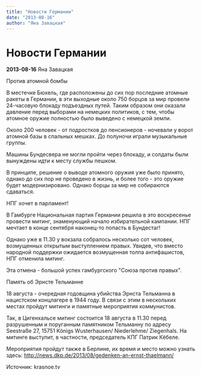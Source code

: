 ```yaml
---
title: "Новости Германии"
date: "2013-08-16"
author: "Яна Завацкая"
---
```


# Новости Германии

**2013-08-16** Яна Завацкая

Против атомной бомбы



 В местечке Бюхель, где расположены до сих пор последние атомные ракеты в Германии, в эти выходные около 750 борцов за мир провели 24-часовую блокаду подъездных путей. Таким образом они оказали давление перед выборами на немецких политиков, с тем, чтобы атомное оружие полностью было выведено с немецкой земли.

 Около 200 человек - от подростков до пенсионеров - ночевали у ворот атомной базы в спальных мешках. До полуночи играли музыкальные группы.

 Машины Бундесвера не могли пройти через блокаду, и солдаты были вынуждены идти к месту службы пешком.

 В принципе, решение о выводе атомного оружия уже было принято, однако до сих пор не проведено в жизнь, и более того - это оружие будет модернизировано. Однако борцы за мир не собираются сдаваться.



НПГ хочет в парламент!



 В Гамбурге Национальная партия Германии решила в это воскресенье провести митинг, знаменующий начало избирательной кампании. НПГ мечтает в конце сентября наконец-то попасть в Бундестаг!

 Однако уже в 11.30 у вокзала собралось несколько сот человек, возмущенных открытым выступлением правых. Увидев, что вместо народной поддержки ожидается возмущенная толпа антифашистов, НПГ отменила митинг.

 Эта отмена - большой успех гамбургского "Союза против правых".



Память об Эрнсте Тельманне



 18 августа - очередная годовщина убийства Эрнста Тельманна в нацистском концлагере в 1944 году. В связи с этим в нескольких местах пройдут митинги и памятные мероприятия коммунистов.

 Так, в Цигенхальсе митинг состоится 18 августа в 11.30 перед разрушенным и поруганным памятником Тельманну по адресу Seestraße 27, 15751 Königs Wusterhausen/ Niederlehme/ Ziegenhals. На митинге выступит, в частности, председатель КПГ Патрик Кёбеле.

 Мероприятия пройдут также в Берлине, их время и место можно узнать здесь: http://news.dkp.de/2013/08/gedenken-an-ernst-thaelmann/

Источник: krasnoe.tv